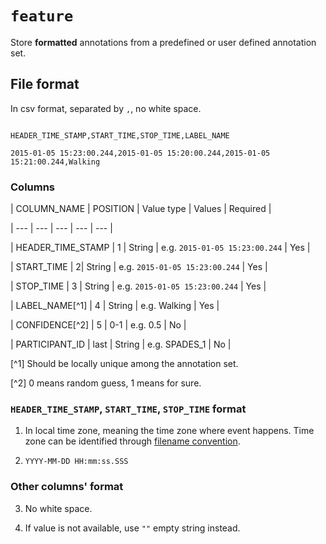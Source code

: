 # `feature`



Store **formatted** annotations from a predefined or user defined annotation set.



## File format



In csv format, separated by `,`, no white space.



```

HEADER_TIME_STAMP,START_TIME,STOP_TIME,LABEL_NAME

2015-01-05 15:23:00.244,2015-01-05 15:20:00.244,2015-01-05 15:21:00.244,Walking

```



### Columns



| COLUMN_NAME | POSITION | Value type | Values | Required |

| --- | --- | --- | --- | --- |

| HEADER_TIME_STAMP | 1 | String | e.g. `2015-01-05 15:23:00.244` | Yes |

| START_TIME | 2| String | e.g. `2015-01-05 15:23:00.244` | Yes |

| STOP_TIME | 3 | String | e.g. `2015-01-05 15:23:00.244` | Yes |

| LABEL_NAME[^1] | 4 | String | e.g. Walking | Yes |

| CONFIDENCE[^2] | 5 | 0-1 | e.g. 0.5 | No |

| PARTICIPANT_ID | last | String | e.g. SPADES_1 | No |



[^1] Should be locally unique among the annotation set.



[^2] 0 means random guess, 1 means for sure.



### `HEADER_TIME_STAMP`, `START_TIME`, `STOP_TIME` format



1. In local time zone, meaning the time zone where event happens. Time zone can be identified through [filename convention](#).



2. `YYYY-MM-DD HH:mm:ss.SSS`



### Other columns' format



3. No white space.

4. If value is not available, use `""` empty string instead.
